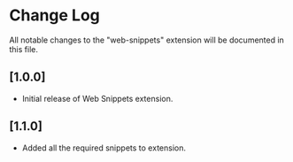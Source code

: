 # Change Log

All notable changes to the "web-snippets" extension will be documented in this file.

## [1.0.0]
- Initial release of Web Snippets extension.

## [1.1.0]
- Added all the required snippets to extension.